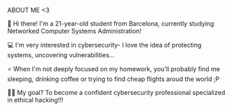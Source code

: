 ABOUT ME <3

🌸 Hi there! I'm a 21-year-old student from Barcelona, currently studying Networked Computer Systems Administration!

💻 I'm very interested in cybersecurity- I love the idea of protecting systems, uncovering vulnerabilities...

⭐ When I'm not deeply focused on my homework, you'll probably find me sleeping, drinking coffee or trying to find cheap flights aroud the world ;P

🫶🏻 My goal? To become a confident cybersecurity professional specialized in ethical hacking!!!
